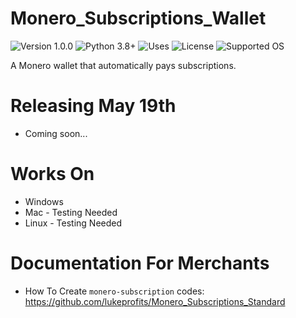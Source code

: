 # Monero_Subscriptions_Wallet
![Version 1.0.0](https://img.shields.io/badge/Version-1.0.0-orange.svg)
![Python 3.8+](https://img.shields.io/badge/Python-3.8+-3776ab.svg)
![Uses](https://img.shields.io/badge/Uses-Monero%20RPC-yellow.svg)
![License](https://img.shields.io/badge/License-MIT-blue.svg)
![Supported OS](https://img.shields.io/badge/Supported-1.2.0-orange.svg)

A Monero wallet that automatically pays subscriptions.

# Releasing May 19th
- Coming soon... 

# Works On
- Windows
- Mac - Testing Needed
- Linux - Testing Needed

# Documentation For Merchants
- How To Create `monero-subscription` codes: https://github.com/lukeprofits/Monero_Subscriptions_Standard
